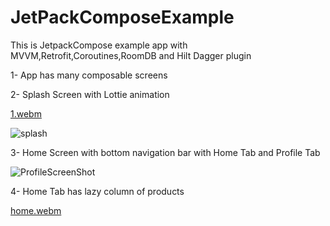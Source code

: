 # JetPackComposeExample
This is JetpackCompose example app with MVVM,Retrofit,Coroutines,RoomDB and Hilt Dagger plugin

1- App has many composable screens


2- Splash Screen with Lottie animation

[1.webm](https://github.com/HusseinKamal/JetPackComposeExample/assets/29864161/47a34a31-6f5c-4829-9ec5-1b2a001b9380)

![splash](https://github.com/HusseinKamal/JetPackComposeExample/assets/29864161/cc8373df-31b6-4e44-a0fa-93c6729837c4)

3- Home Screen with bottom navigation bar with Home Tab and Profile Tab

![ProfileScreenShot](https://github.com/HusseinKamal/JetPackComposeExample/assets/29864161/8391ba1a-db2d-4db1-835b-f22af76d620a)


4- Home Tab has lazy column of products

[home.webm](https://github.com/HusseinKamal/JetPackComposeExample/assets/29864161/098029d0-5dee-4334-b276-41b2b9d7913f)


